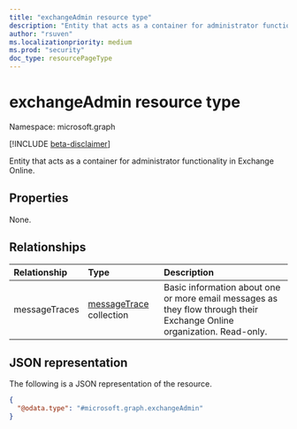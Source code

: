 ```yaml
---
title: "exchangeAdmin resource type"
description: "Entity that acts as a container for administrator functionality."
author: "rsuven"
ms.localizationpriority: medium
ms.prod: "security"
doc_type: resourcePageType
---
```


# exchangeAdmin resource type

Namespace: microsoft.graph

[!INCLUDE [beta-disclaimer](../../includes/beta-disclaimer.md)]

Entity that acts as a container for administrator functionality in Exchange Online.

## Properties
None.

## Relationships
|Relationship|Type|Description|
|:---|:---|:---|
| messageTraces | [messageTrace](messagetrace.md) collection | Basic information about one or more email messages as they flow through their Exchange Online organization. Read-only. |


## JSON representation
The following is a JSON representation of the resource.
<!-- {
  "blockType": "resource",
  "@odata.type": "microsoft.graph.exchangeAdmin",
  "openType": false
}
-->
``` json
{
  "@odata.type": "#microsoft.graph.exchangeAdmin"
}
```